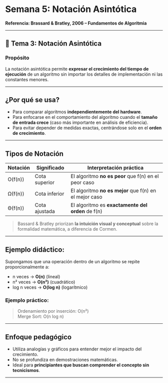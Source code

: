# Semana 5: Notación Asintótica  
**Referencia: Brassard & Bratley, 2006 – Fundamentos de Algoritmia**

---

## 🔸 Tema 3: Notación Asintótica

### Propósito
La notación asintótica permite **expresar el crecimiento del tiempo de ejecución** de un algoritmo sin importar los detalles de implementación ni las constantes menores.

---

## ¿Por qué se usa?
- Para comparar algoritmos **independientemente del hardware**.
- Para enfocarse en el comportamiento del algoritmo cuando el **tamaño de entrada crece** (caso más importante en análisis de eficiencia).
- Para evitar depender de medidas exactas, centrándose solo en el **orden de crecimiento**.

---

## Tipos de Notación

| Notación | Significado | Interpretación práctica |
|----------|-------------|--------------------------|
| O(f(n))  | Cota superior | El algoritmo **no es peor** que f(n) en el peor caso |
| Ω(f(n))  | Cota inferior | El algoritmo **no es mejor** que f(n) en el mejor caso |
| Θ(f(n))  | Cota ajustada | El algoritmo es **exactamente del orden** de f(n) |

> Bassard & Bratley priorizan **la intuición visual y conceptual** sobre la formalidad matemática, a diferencia de Cormen.

---

## Ejemplo didáctico:

Supongamos que una operación dentro de un algoritmo se repite proporcionalmente a:

- n veces → **O(n)** (lineal)
- n² veces → **O(n²)** (cuadrático)
- log n veces → **O(log n)** (logarítmico)

### Ejemplo práctico:
> Ordenamiento por inserción: O(n²)  
> Merge Sort: O(n log n)

---

## Enfoque pedagógico

- Utiliza analogías y gráficos para entender mejor el impacto del crecimiento.
- No se profundiza en demostraciones matemáticas.
- Ideal para **principiantes que buscan comprender el concepto sin tecnicismos**.

---

